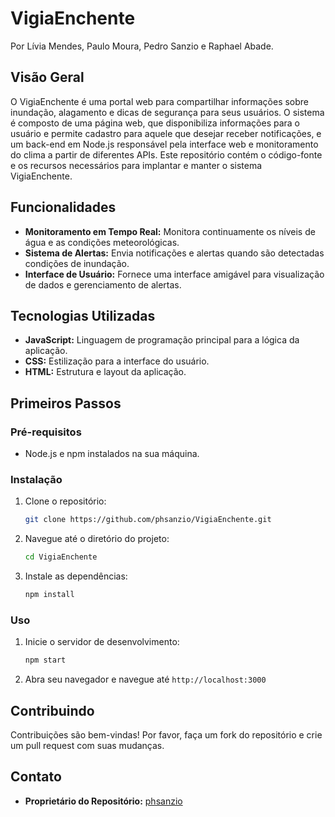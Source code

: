# VigiaEnchente

Por Lívia Mendes, Paulo Moura, Pedro Sanzio e Raphael Abade.

## Visão Geral

O VigiaEnchente é uma portal web para compartilhar informações sobre inundação, alagamento e dicas de segurança para seus usuários. O sistema é composto de uma página web, que disponibiliza informações para o usuário e permite cadastro para aquele que desejar receber notificações, e um back-end em Node.js responsável pela interface web e monitoramento do clima a partir de diferentes APIs. Este repositório contém o código-fonte e os recursos necessários para implantar e manter o sistema VigiaEnchente.

## Funcionalidades

- **Monitoramento em Tempo Real:** Monitora continuamente os níveis de água e as condições meteorológicas.
- **Sistema de Alertas:** Envia notificações e alertas quando são detectadas condições de inundação.
- **Interface de Usuário:** Fornece uma interface amigável para visualização de dados e gerenciamento de alertas.

## Tecnologias Utilizadas

- **JavaScript:** Linguagem de programação principal para a lógica da aplicação.
- **CSS:** Estilização para a interface do usuário.
- **HTML:** Estrutura e layout da aplicação.

## Primeiros Passos

### Pré-requisitos

- Node.js e npm instalados na sua máquina.

### Instalação

1. Clone o repositório:
    ```bash
    git clone https://github.com/phsanzio/VigiaEnchente.git
    ```
2. Navegue até o diretório do projeto:
    ```bash
    cd VigiaEnchente
    ```
3. Instale as dependências:
    ```bash
    npm install
    ```

### Uso

1. Inicie o servidor de desenvolvimento:
    ```bash
    npm start
    ```
2. Abra seu navegador e navegue até `http://localhost:3000`

## Contribuindo

Contribuições são bem-vindas! Por favor, faça um fork do repositório e crie um pull request com suas mudanças.


## Contato

- **Proprietário do Repositório:** [phsanzio](https://github.com/phsanzio)
